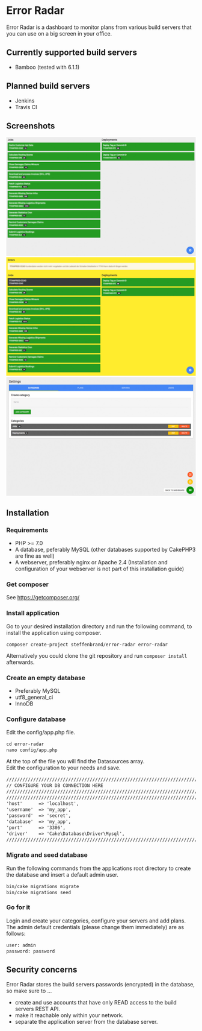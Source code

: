 # Error Radar

Error Radar is a dashboard to monitor plans from various build servers that you can use on a big screen in your office.

## Currently supported build servers

- Bamboo (tested with 6.1.1)

## Planned build servers

- Jenkins
- Travis CI

## Screenshots

![Dashboard](https://github.com/steffenbrand/error-radar/blob/master/screenshots/dashboard.jpg?raw=true)
![Dashboard error state](https://github.com/steffenbrand/error-radar/blob/master/screenshots/dashboard-error.jpg?raw=true)
![Settings](https://github.com/steffenbrand/error-radar/blob/master/screenshots/settings.jpg?raw=true)

## Installation

### Requirements

- PHP >= 7.0
- A database, peferably MySQL (other databases supported by CakePHP3 are fine as well)
- A webserver, preferably nginx or Apache 2.4 (Installation and configuration of your webserver is not part of this installation guide)

### Get composer

See https://getcomposer.org/

### Install application

Go to your desired installation directory and run the following command, to install the application using composer.

```
composer create-project steffenbrand/error-radar error-radar
```

Alternatively you could clone the git repository and run `composer install` afterwards.

### Create an empty database
- Preferably MySQL
- utf8_general_ci
- InnoDB

### Configure database

Edit the config/app.php file.

```
cd error-radar
nano config/app.php
```

At the top of the file you will find the Datasources array.  
Edit the configuration to your needs and save.

```
////////////////////////////////////////////////////////////////////////////////////////////////////////////
// CONFIGURE YOUR DB CONNECTION HERE ///////////////////////////////////////////////////////////////////////
////////////////////////////////////////////////////////////////////////////////////////////////////////////
'host'      => 'localhost',
'username'  => 'my_app',
'password'  => 'secret',
'database'  => 'my_app',
'port'      => '3306',
'driver'    => 'Cake\Database\Driver\Mysql',
////////////////////////////////////////////////////////////////////////////////////////////////////////////
```

### Migrate and seed database

Run the following commands from the applications root directory to create the database and insert a default admin user.

```
bin/cake migrations migrate
bin/cake migrations seed
```

### Go for it

Login and create your categories, configure your servers and add plans.
The admin default credentials (please change them immediately) are as follows:

```
user: admin
password: password
```

## Security concerns

Error Radar stores the build servers passwords (encrypted) in the database, so make sure to ...

- create and use accounts that have only READ access to the build servers REST API.
- make it reachable only within your network.
- separate the application server from the database server.